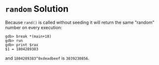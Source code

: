 # `random` Solution

Because `rand()` is called without seeding it will return the same "random" number on every execution:

    gdb> break *(main+18)
    gdb> run
    gdb> print $rax
    $1 = 1804289383

and `1804289383^0xdeadbeef` is `3039230856`.